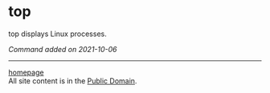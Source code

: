 # top
top displays Linux processes.

*Command added on 2021-10-06*

---

[homepage](../index.html)\
All site content is in the [Public Domain](http://unlicense.org/).
